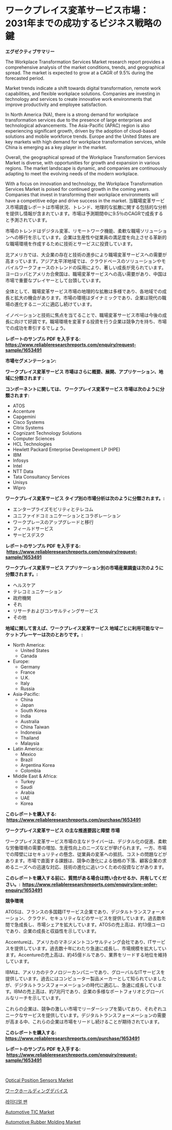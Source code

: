 <p><h1>ワークプレイス変革サービス市場：2031年までの成功するビジネス戦略の鍵</h1></p><p><strong>エグゼクティブサマリー</strong></p>
<p><p>The Workplace Transformation Services Market research report provides a comprehensive analysis of the market conditions, trends, and geographical spread. The market is expected to grow at a CAGR of 9.5% during the forecasted period.</p><p>Market trends indicate a shift towards digital transformation, remote work capabilities, and flexible workplace solutions. Companies are investing in technology and services to create innovative work environments that improve productivity and employee satisfaction.</p><p>In North America (NA), there is a strong demand for workplace transformation services due to the presence of large enterprises and technological advancements. The Asia-Pacific (APAC) region is also experiencing significant growth, driven by the adoption of cloud-based solutions and mobile workforce trends. Europe and the United States are key markets with high demand for workplace transformation services, while China is emerging as a key player in the market.</p><p>Overall, the geographical spread of the Workplace Transformation Services Market is diverse, with opportunities for growth and expansion in various regions. The market landscape is dynamic, and companies are continuously adapting to meet the evolving needs of the modern workplace.</p><p>With a focus on innovation and technology, the Workplace Transformation Services Market is poised for continued growth in the coming years. Companies that invest in transforming their workplace environments will have a competitive edge and drive success in the market.  当職場変革サービス市場調査レポートは市場状況、トレンド、地理的な拡散に関する包括的な分析を提供し情報が含まれています。市場は予測期間中に9.5％のCAGRで成長すると予測されています。</p><p>市場のトレンドはデジタル変革、リモートワーク機能、柔軟な職場ソリューションへの移行を示しています。企業は生産性や従業員の満足度を向上させる革新的な職場環境を作成するために技術とサービスに投資しています。</p><p>北アメリカでは、大企業の存在と技術の進歩により職場変革サービスへの需要が高まっています。アジア太平洋地域では、クラウドベースのソリューションやモバイルワークフォースのトレンドの採用により、著しい成長が見られています。ヨーロッパとアメリカ合衆国は、職場変革サービスへの高い需要があり、中国は市場で重要なプレイヤーとして台頭しています。</p><p>全体として、職場変革サービス市場の地理的な拡散は多様であり、各地域での成長と拡大の機会があります。市場の環境はダイナミックであり、企業は現代の職場の進化するニーズに適応し続けています。</p><p>イノベーションと技術に焦点を当てることで、職場変革サービス市場は今後の成長に向けて好調です。職場環境を変革する投資を行う企業は競争力を持ち、市場での成功を牽引するでしょう。</p></p>
<p><strong>レポートのサンプル PDF を入手する: <a href="https://www.reliableresearchreports.com/enquiry/request-sample/1653491">https://www.reliableresearchreports.com/enquiry/request-sample/1653491</a></strong></p>
<p><strong>市場セグメンテーション:</strong></p>
<p><strong> ワークプレイス変革サービス 市場はさらに概要、展開、アプリケーション、地域に分類されます :</strong></p>
<p><strong>コンポーネントに関しては、 ワークプレイス変革サービス 市場は次のように分類されます: &nbsp;</strong></p>
<p><ul><li>ATOS</li><li>Accenture</li><li>Capgemini</li><li>Cisco Systems</li><li>Citrix Systems</li><li>Cognizant Technology Solutions</li><li>Computer Sciences</li><li>HCL Technologies</li><li>Hewlett Packard Enterprise Development LP (HPE)</li><li>IBM</li><li>Infosys</li><li>Intel</li><li>NTT Data</li><li>Tata Consultancy Services</li><li>Unisys</li><li>Wipro</li></ul></p>
<p><strong> ワークプレイス変革サービス タイプ別の市場分析は次のように分類されます。:</strong></p>
<p><ul><li>エンタープライズモビリティとテレコム</li><li>ユニファイドコミュニケーションとコラボレーション</li><li>ワークプレースのアップグレードと移行</li><li>フィールドサービス</li><li>サービスデスク</li></ul></p>
<p><strong>レポートのサンプル PDF を入手する: &nbsp;<a href="https://www.reliableresearchreports.com/enquiry/request-sample/1653491">https://www.reliableresearchreports.com/enquiry/request-sample/1653491</a></strong></p>
<p><strong> ワークプレイス変革サービス アプリケーション別の市場産業調査は次のように分類されます。:</strong></p>
<p><ul><li>ヘルスケア</li><li>テレコミュニケーション</li><li>政府機関</li><li>それ</li><li>リサーチおよびコンサルティングサービス</li><li>その他</li></ul></p>
<p><strong>地域に関して言えば、ワークプレイス変革サービス 地域ごとに利用可能なマーケットプレーヤーは次のとおりです。:</strong></p>
<p><ul>
    <li>
        North America:
        <ul>
            <li>United States</li>
            <li>Canada</li>
        </ul>
    </li>
    <li>
        Europe:
        <ul>
            <li>Germany</li>
            <li>France</li>
            <li>U.K.</li>
            <li>Italy</li>
            <li>Russia</li>
        </ul>
    </li>
    <li>
        Asia-Pacific:
        <ul>
            <li>China</li>
            <li>Japan</li>
            <li>South Korea</li>
            <li>India</li>
            <li>Australia</li>
            <li>China Taiwan</li>
            <li>Indonesia</li>
            <li>Thailand</li>
            <li>Malaysia</li>
        </ul>
    </li>
    <li>
        Latin America:
        <ul>
            <li>Mexico</li>
            <li>Brazil</li>
            <li>Argentina Korea</li>
            <li>Colombia</li>
        </ul>
    </li>
    <li>
        Middle East & Africa:
        <ul>
            <li>Turkey</li>
            <li>Saudi</li>
            <li>Arabia</li>
            <li>UAE</li>
            <li>Korea</li>
        </ul>
    </li>
    </ul></p>
<p><strong>このレポートを購入する: &nbsp;<a href="https://www.reliableresearchreports.com/purchase/1653491">https://www.reliableresearchreports.com/purchase/1653491</a></strong></p>
<p><strong>ワークプレイス変革サービス の主な推進要因と障壁 市場</strong></p>
<p><p>ワークプレイス変革サービス市場の主なドライバーは、デジタル化の促進、柔軟な労働環境の需要の増加、生産性向上のニーズなどが挙げられます。一方、市場での障壁にはセキュリティの懸念、従業員の変革への抵抗、コストの問題などがあります。市場で直面する課題は、競争の激化による価格の下落、顧客企業の求めるニーズへの迅速な対応、技術の進化に追いつくための投資などがあります。</p></p>
<p><strong>このレポートを購入する前に、質問がある場合は問い合わせるか、共有してください。:&nbsp; <a href="https://www.reliableresearchreports.com/enquiry/pre-order-enquiry/1653491">https://www.reliableresearchreports.com/enquiry/pre-order-enquiry/1653491</a></strong></p>
<p><strong>競争環境</strong></p>
<p><p>ATOSは、フランスの多国籍ITサービス企業であり、デジタルトランスフォーメーション、クラウド、セキュリティなどのサービスを提供しています。過去数年間で急成長し、市場シェアを拡大しています。ATOSの売上高は、約13億ユーロであり、企業の成長と収益性を示しています。</p><p>Accentureは、アメリカのマネジメントコンサルティング会社であり、ITサービスを提供しています。過去数十年にわたり急速に成長し、市場規模を拡大しています。Accentureの売上高は、約45億ドルであり、業界をリードする地位を維持しています。</p><p>IBMは、アメリカのテクノロジーカンパニーであり、グローバルなITサービスを提供しています。過去にはコンピューター製品メーカーとして知られていましたが、デジタルトランスフォーメーションの時代に適応し、急速に成長しています。IBMの売上高は、約7兆円であり、企業の多様なポートフォリオとグローバルなリーチを示しています。</p><p>これらの企業は、競争の激しい市場でリーダーシップを築いており、それぞれユニークなサービスを提供しています。デジタルトランスフォーメーションの需要が高まる中、これらの企業は市場をリードし続けることが期待されています。</p></p>
<p><strong>このレポートを購入する: &nbsp; <a href="https://www.reliableresearchreports.com/purchase/1653491">https://www.reliableresearchreports.com/purchase/1653491</a></strong></p>
<p><strong>レポートのサンプル PDF を入手する: &nbsp;<a href="https://www.reliableresearchreports.com/enquiry/request-sample/1653491">https://www.reliableresearchreports.com/enquiry/request-sample/1653491</a></strong><strong></strong></p>
<p>&nbsp;</p>
<p><p><a href="https://github.com/dringals/Market-Research-Report-List-3/blob/main/optical-position-sensors-market.md">Optical Position Sensors Market</a></p><p><a href="https://github.com/sghwr779811674/Market-Research-Report-List-1/blob/main/365911810877.md">ワークホールディングデバイス</a></p><p><a href="https://github.com/OwenHamiytll568745/Market-Research-Report-List-1/blob/main/11636719956.md">레이디얼 팬</a></p><p><a href="https://issuu.com/reportprime-2/docs/automotive-tic-market-size-2030.pptx">Automotive TIC Market</a></p><p><a href="https://issuu.com/reportprime-2/docs/automotive-rubber-molding-market-size-2030.pptx">Automotive Rubber Molding Market</a></p></p>